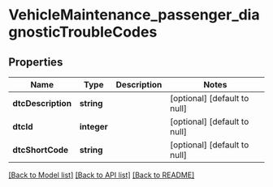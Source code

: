 # VehicleMaintenance_passenger_diagnosticTroubleCodes

## Properties
Name | Type | Description | Notes
------------ | ------------- | ------------- | -------------
**dtcDescription** | **string** |  | [optional] [default to null]
**dtcId** | **integer** |  | [optional] [default to null]
**dtcShortCode** | **string** |  | [optional] [default to null]

[[Back to Model list]](../README.md#documentation-for-models) [[Back to API list]](../README.md#documentation-for-api-endpoints) [[Back to README]](../README.md)


